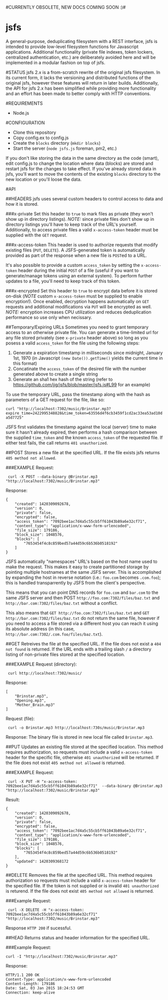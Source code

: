 #CURRENTLY OBSOLETE, NEW DOCS COMING SOON :)#

jsfs
====

A general-purpose, deduplicating filesystem with a REST interface, jsfs is intended to provide low-level filesystem functions for Javascript applications.  Additional functionality (private file indexes, token lockers, centralized authentication, etc.) are deliberately avoided here and will be implemented in a modular fashion on top of jsfs.

#STATUS
jsfs 2.x is a from-scratch rewrite of the original jsfs filesystem.  In its current form, it lacks the versioning and distributed functions of the original jsfs, however these features will return in later builds.  Additionally, the API for jsfs 2.x has been simplified while providing more functionality and an effort has been made to better comply with HTTP conventions.

#REQUIREMENTS
* Node.js

#CONFIGURATION
*  Clone this repository
*  Copy config.ex to config.js
*  Create the `blocks` directory (`mkdir blocks`)
*  Start the server (`node jsfs.js` foreman, pm2, etc.)

If you don't like storing the data in the same directory as the code (smart), edit config.js to change the location where data (blocks) are stored and restart jsfs for the changes to take effect. If you've already stored data in jsfs, you'll want to move the contents of the existing `blocks` directory to the new location or you'll loose the data.

#API

##HEADERS
jsfs uses several custom headers to control access to data and how it is stored.

###x-private
Set this header to `true` to mark files as private (they won't show up in directory listings).  *NOTE:* since private files don't show up in directory listings you'll have to keep track of the URL's yourself.  Additionally, to access private files a valid `x-access-token` header must be supplied with the `GET` request.

###x-access-token
This header is used to authorize requests that modify existing files (`PUT`, `DELETE`).  A JSFS-generated token is automatically provided as part of the response when a new file is `POST`ed to a URL.

It's also possible to provide a custom `access_token` by setting the `x-access-token` header during the initial `POST` of a file (useful if you want to generate/manage tokens using an external system).  To perform further updates to a file, you'll need to keep track of this token.

###x-encrypted
Set this header to `true` to encrypt data before it is stored on-disk (*NOTE* custom `x-access-token` must be supplied to enable encryption!).  Once enabled, decryption happens automatically on `GET` requests and additional modifications via `PUT` will be encrypted as well. *NOTE:* encryption increases CPU utilization and reduces deduplication performance so use only when necissary.

##Temporary/Expiring URLs
Sometimes you need to grant temporary access to an otherwise private file.  You can generate a time-limited url for any file stored privately (see `x-private` header above) so long as you posess a valid `access_token` for the file using the following steps:

1.  Generate a expiration timestamp in milliseconds since midnight, January 1st, 1970 (in Javascript `(new Date()).getTime()` yields the current time in this format)
2.  Concatinate the `access_token` of the desired file with the number generated above to create a single string
3.  Generate an sha1 hex hash of the string (refer to https://github.com/jjg/jsfs/blob/master/jsfs.js#L99 for an example)

To use the temporary URL, pass the timestamp along with the hash as parameters of a GET request for the file, like so:

`curl "http://localhost:7302/music/Brinstar.mp3?expire_time=2422995348828&time_token=63556d4f6cb3459f1cd2ac33ea53ad10da5d7725"`

JSFS first validates the timestamp against the local (server) time to make sure it hasn't already expired, then performs a hash comparison between the supplied `time_token` and the known `access_token` of the requested file.  If either test fails, the call returns `401 unauthorized`.


##POST
Stores a new file at the specified URL.  If the file exists jsfs returns `405 method not allowed`.

###EXAMPLE
Request:

     curl -X POST --data-binary @Brinstar.mp3 "http://localhost:7302/music/Brinstar.mp3"

Response:
````
{
    "created": 1420309092678,
    "version": 0,
    "private": false,
    "encrypted": false,
    "access_token": "7092bee1ac7d4a5c55cb5ff61043b89a6e32cf71",
    "content_type": "application/x-www-form-urlencoded",
    "file_size": 179186,
    "block_size": 1048576,
    "blocks": [
        "7653454f4c8c859bed57a44d59c6b536b0518192"
    ]
}
````

JSFS automatically "namespaces" URL's based on the host name used to make the request.  This makes it easy to create partitioned storage by pointing multiple hostnames at the same JSFS server.  This is accomplished by expanding the host in reverse notation (i.e.: `foo.com` becomes `.com.foo`); this is handled transparrently by JSFS from the client's perspective.

This means that you can point DNS records for `foo.com` and `bar.com` to the same JSFS server and then POST `http://foo.com:7302/files/baz.txt` and `http://bar.com:7302/files/baz.txt` without a conflict.

This also means that `GET http://foo.com:7302/files/baz.txt` and `GET http://bar.com:7302/files/baz.txt` do not return the same file, however if you need to access a file stored via a different host you can reach it using its absolute address (in this case, `http://bar.com:7302/.com.foo/files/baz.txt`).

##GET
Retreives the file at the specified URL.  If the file does not exist a `404 not found` is returned.  If the URL ends with a trailing slash `/` a directory listing of non-private files stored at the specified location.

###EXAMPLE
Request (directory):

     curl http://localhost:7302/music/

Response:

````
[
    "Brinstar.mp3",
    "Opening.mp3",
    "Mother_Brain.mp3"
]
````

Request (file):

     curl -o Brinstar.mp3 http://localhost:730s/music/Brinstar.mp3

Response:
The binary file is stored in new local file called `Brinstar.mp3`.

##PUT
Updates an existing file stored at the specified location.  This method requires authorization, so requests must include a valid `x-access-token` header for the specific file, otherwise `401 unauthorized` will be returned.  If the file does not exist `405 method not allowed` is returned.

###EXAMPLE
Request:

     curl -X PUT -H "x-access-token: 7092bee1ac7d4a5c55cb5ff61043b89a6e32cf71"  --data-binary @Brinstar.mp3 "http://localhost:7302/music/Brinstar.mp3"

Result:
````
{
    "created": 1420309092678,
    "version": 0,
    "private": false,
    "encrypted": false,
    "access_token": "7092bee1ac7d4a5c55cb5ff61043b89a6e32cf71",
    "content_type": "application/x-www-form-urlencoded",
    "file_size": 179186,
    "block_size": 1048576,
    "blocks": [
        "7653454f4c8c859bed57a44d59c6b536b0518192"
    ],
    "updated": 1420309368172
}
````

##DELETE
Removes the file at the specified URL.  This method requires authorization so requests must include a valid `x-access-token` header for the specified file.  If the token is not supplied or is invalid `401 unauthorized` is returend.  If the file does not exist `405 method not allowed` is returned.

###Example
Request:

     curl -X DELETE -H "x-access-token: 7092bee1ac7d4a5c55cb5ff61043b89a6e32cf71" "http://localhost:7302/music/Brinstar.mp3"

Response
`HTTP 200` if sucessful.

##HEAD
Returns status and header information for the specified URL.

###Example
Request:

    curl -I "http://localhost:7302/music/Brinstar.mp3"

Response:
````
HTTP/1.1 200 OK
Content-Type: application/x-www-form-urlencoded
Content-Length: 179186
Date: Sat, 03 Jan 2015 18:24:53 GMT
Connection: keep-alive
````
